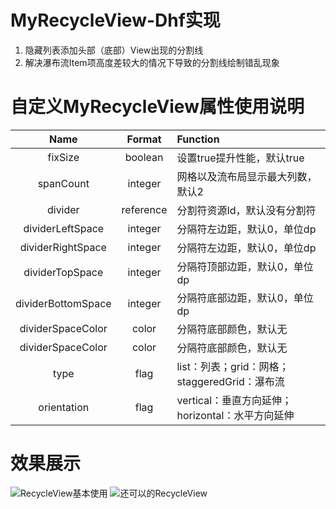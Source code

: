 # MyRecycleView-Dhf实现
1. 隐藏列表添加头部（底部）View出现的分割线
2. 解决瀑布流Item项高度差较大的情况下导致的分割线绘制错乱现象

# 自定义MyRecycleView属性使用说明
| Name | Format | Function|
|:----:|:----:| :-----|
| fixSize | boolean | 设置true提升性能，默认true |
| spanCount | integer | 网格以及流布局显示最大列数，默认2 |
| divider | reference | 分割符资源Id，默认没有分割符 |
| dividerLeftSpace| integer | 分隔符左边距，默认0，单位dp |
| dividerRightSpace| integer | 分隔符左边距，默认0，单位dp |
| dividerTopSpace| integer | 分隔符顶部边距，默认0，单位dp |
| dividerBottomSpace| integer | 分隔符底部边距，默认0，单位dp |
| dividerSpaceColor| color | 分隔符底部颜色，默认无 |
| dividerSpaceColor| color | 分隔符底部颜色，默认无 |
| type| flag | list：列表；grid：网格；staggeredGrid：瀑布流 |
| orientation| flag | vertical：垂直方向延伸； horizontal：水平方向延伸|

# 效果展示
![RecycleView基本使用](http://img.blog.csdn.net/20161019131321402)
![还可以的RecycleView](http://img.blog.csdn.net/20161019173301926)
